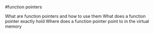 #function pointers

What are function pointers and how to use them
What does a function pointer exactly hold
Where does a function pointer point to in the virtual memory
